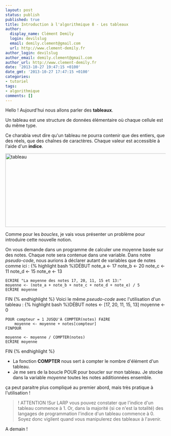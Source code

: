 ```yaml
---
layout: post
status: publish
published: true
title: Introduction à l'algorithmique 8 - Les tableaux
author:
  display_name: Clément Demily
  login: devilslug
  email: demily.clement@gmail.com
  url: http://www.clement-demily.fr
author_login: devilslug
author_email: demily.clement@gmail.com
author_url: http://www.clement-demily.fr
date: '2013-10-27 19:47:15 +0100'
date_gmt: '2013-10-27 17:47:15 +0100'
categories:
- tutoriel
tags:
- algorithmique
comments: []
---
```


Hello ! Aujourd'hui nous allons parler des **tableaux**.

Un tableau est une structure de données élémentaire où chaque cellule est du même type.

Ce charabia veut dire qu'un tableau ne pourra contenir que des entiers, que des réels, que des chaînes de caractères. Chaque valeur est accessible à l'aide d'un **indice**.

<a href="{{ site.base_url }}/img/2013/10/Tableau_à_une_dimension.png"><img class="aligncenter size-full wp-image-308" alt="tableau" src="{{ site.base_url }}/img/2013/10/Tableau_à_une_dimension.png" width="697" height="230" /></a>

Comme pour les *boucles*, je vais vous présenter un problème pour introduire cette nouvelle notion.

On vous demande dans un programme de calculer une moyenne basée sur des notes. Chaque note sera contenue dans une variable. Dans notre *pseudo-code*, nous aurions à déclarer autant de variables que de notes comme ici :
{% highlight bash %}DÉBUT
    note_a <- 17
    note_b <- 20
    note_c <- 11
    note_d <- 15
    note_e <- 13

    ECRIRE "La moyenne des notes 17, 20, 11, 15 et 13:"
    moyenne <- (note_a + note_b + note_c + note_d + note_e) / 5
    ECRIRE moyenne
FIN
{% endhighlight %}
Voici le même *pseudo-code* avec l'utilisation d'un tableau :
{% highlight bash %}DÉBUT
    notes <- [17, 20, 11, 15, 13]
    moyenne <- 0

    POUR compteur = 1 JUSQU'À COMPTER(notes) FAIRE
        moyenne <- moyenne + notes[compteur]
    FINPOUR

    moyenne <- moyenne / COMPTER(notes)
    ECRIRE moyenne
FIN
{% endhighlight %}

* La fonction **COMPTER** nous sert à compter le nombre d'élément d'un tableau.
* Je me sers de la boucle POUR pour boucler sur mon tableau. Je stocke dans la variable *moyenne* toutes les notes additionnées ensemble.

ça peut paraitre plus compliqué au premier abord, mais très pratique à l'utilisation !
<blockquote>
! ATTENTION !Sur LARP vous pouvez constater que l'indice d'un tableau commence à 1. Or, dans la majorité (si ce n'est la totalité) des langages de programmation l'indice d'un tableau commence à 0. Soyez donc vigilent quand vous manipulerez des tableaux à l'avenir.
</blockquote>
A demain !
